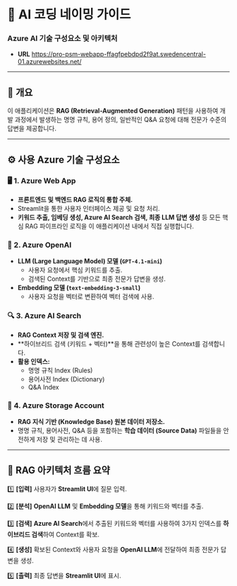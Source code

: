 # 🧩 AI 코딩 네이밍 가이드
### Azure AI 기술 구성요소 및 아키텍처
- **URL**  https://pro-psm-webapp-ffagfpebdpd2f9at.swedencentral-01.azurewebsites.net/
---

## 🔹 개요  
이 애플리케이션은 **RAG (Retrieval-Augmented Generation)** 패턴을 사용하여 개발 과정에서 발생하는 명명 규칙, 용어 정의, 일반적인 Q&A 요청에 대해 전문가 수준의 답변을 제공합니다.  

---

## ⚙️ 사용 Azure 기술 구성요소

### 🖥️ 1. **Azure Web App**
- **프론트엔드 및 백엔드 RAG 로직의 통합 주체.**
- Streamlit을 통한 사용자 인터페이스 제공 및 요청 처리.
- **키워드 추출, 임베딩 생성, Azure AI Search 검색, 최종 LLM 답변 생성** 등 모든 핵심 RAG 파이프라인 로직을 이 애플리케이션 내에서 직접 실행합니다.

### 🧠 2. **Azure OpenAI**
- **LLM (Large Language Model) 모델 (`GPT-4.1-mini`)**
    - 사용자 요청에서 핵심 키워드를 추출.
    - 검색된 Context를 기반으로 최종 전문가 답변을 생성.
- **Embedding 모델 (`text-embedding-3-small`)**
    - 사용자 요청을 벡터로 변환하여 벡터 검색에 사용.

### 🔍 3. **Azure AI Search**
- **RAG Context 저장 및 검색 엔진.**
- **하이브리드 검색 (키워드 + 벡터)**을 통해 관련성이 높은 Context를 검색합니다.
- **활용 인덱스:**
    - 명명 규칙 Index (Rules)
    - 용어사전 Index (Dictionary)
    - Q&A Index

### 💾 4. **Azure Storage Account**
- **RAG 지식 기반 (Knowledge Base) 원본 데이터 저장소.**
- 명명 규칙, 용어사전, Q&A 등을 포함하는 **학습 데이터 (Source Data)** 파일들을 안전하게 저장 및 관리하는 데 사용.

---

## 🔁 RAG 아키텍처 흐름 요약

1️⃣ **[입력]** 사용자가 **Streamlit UI**에 질문 입력.

2️⃣ **[분석]** **OpenAI LLM** 및 **Embedding 모델**을 통해 키워드와 벡터를 추출.

3️⃣ **[검색]** **Azure AI Search**에서 추출된 키워드와 벡터를 사용하여 3가지 인덱스를 **하이브리드 검색**하여 Context를 확보.

4️⃣ **[생성]** 확보된 Context와 사용자 요청을 **OpenAI LLM**에 전달하여 최종 전문가 답변을 생성.

5️⃣ **[출력]** 최종 답변을 **Streamlit UI**에 표시.